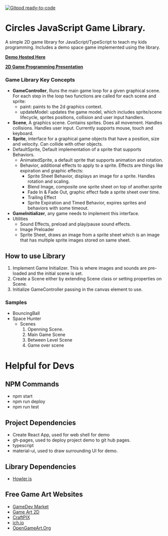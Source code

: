 [![Gitpod ready-to-code](https://img.shields.io/badge/Gitpod-ready--to--code-blue?logo=gitpod)](https://gitpod.io/#https://github.com/nickzinn/circles)

# Circles JavaScript Game Library.
A simple 2D game library for JavaScript/TypeScript to teach my kids programming.   Includes a demo space game implemented using the library.

**[Demo Hosted Here](https://nickzinn.github.io/circles/)**

**[2D Game Programming Presentation](docs/2d-Game-Programming.pdf)**
### Game Library Key Concepts
+ **GameController**, Runs the main game loop for a given graphical scene.   For each step in the loop two functions are called for each scene and sprite:
  + paint: paints to the 2d graphics context.
  + updateModel: updates the game model, which includes sprite/scene lifecycle, sprites positions, collision and user input handlers.
+ **Scene**, A graphics scene.  Contains sprites.  Does all movement.  Handles collisions.  Handles user input.  Currently supports mouse, touch and keyboard.
+ **Sprite**, interface for a graphical game objects that have a position, size and velocity.  Can collide with other objects.  
+ DefaultSprite, Default implementation of a sprite that supports Behaviors.   
  + AnimatedSprite, a default sprite that supports animation and rotation.
  + Behavior, additional effects to apply to a sprite.  Effects are things like expiration and graphic effects:
    + Sprite Sheet Behavior, displays an image for a sprite.  Handles rotation and scaling.
    + Blend Image, composite one sprite sheet on top of another.sprite
    + Fade In & Fade Out, graphic effect fade a sprite sheet over time.
    + Trailing Effect
    + Sprite Expiration and Timed Behavior, expires sprites and behaviors with some timeout.
+ **GameInitializer**, any game needs to implement this interface.
+ Utilities
  + Sound Effects, preload and play/pause sound effects.
  + Image Preloader
  + Sprite Sheet, draws an image from a sprite sheet which is an image that has multiple sprite images stored on same sheet.
## How to use Library
  1. Implement Game Initializer.  This is where images and sounds are pre-loaded and the initial scene is set.
  2. Create a Scene either by extending Scene class or setting properties on Scene.
  3. Initialize GameController passing in the canvas element to use.
### Samples
+ BouncingBall
+ Space Hunter
  + Scenes
    1. Openning Scene.
    2. Main Game Scene
    3. Between Level Scene
    4. Game over scene
# Helpful for Devs
## NPM Commands
+ npm start
+ npm run deploy
+ npm run test
## Project Dependencies
+ Create React App, used for web shell for demo
+ gh-pages, used to deploy project demo to git hub pages.
+ typescript
+ material-ui, used to draw surrounding UI for demo.
## Library Dependencies
+ [Howler.js](https://github.com/goldfire/howler.js)
## Free Game Art Websites
+ [GameDev Market](https://www.gamedevmarket.net/)
+ [Game Art 2D](https://www.gameart2d.com/)
+ [CraftPIX](https://craftpix.net/freebies/)
+ [ich.io](https://itch.io/game-assets/free)
+ [OpenGameArt.Org](https://opengameart.org/)